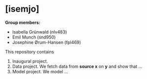 # \[isemjo\]

**Group members:**
- Isabella Grünwald (nlv483)
- Emil Munch (snd950)
- Josephine Ørum-Hansen (fpl469)

This repository contains  
1. Inaugural project. 
2. Data project. We fetch data from **source x** on **y** and show that ...
3. Model project. We model ...
